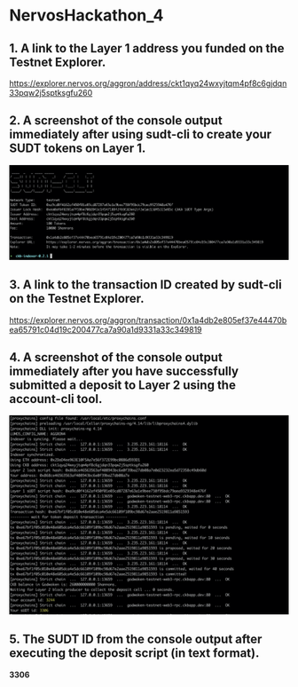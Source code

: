 # NervosHackathon_4

## 1. A link to the Layer 1 address you funded on the Testnet Explorer.

https://explorer.nervos.org/aggron/address/ckt1qyq24wxyjtqm4pf8c6gjdqn33pqw2j5sptksgfu260

## 2. A screenshot of the console output immediately after using sudt-cli to create your SUDT tokens on Layer 1.

![](1.png)

## 3. A link to the transaction ID created by sudt-cli on the Testnet Explorer.

 
https://explorer.nervos.org/aggron/transaction/0x1a4db2e805ef37e44470bea65791c04d19c200477ca7a90a1d9331a33c349819


## 4. A screenshot of the console output immediately after you have successfully submitted a deposit to Layer 2 using the account-cli tool.

![](2.png)

## 5. The SUDT ID from the console output after executing the deposit script (in text format).

 <b>3306</b> <br><br>
